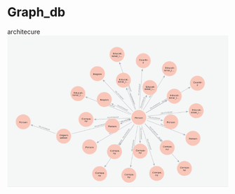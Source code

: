 ﻿# Graph_db
architecure
![alt text](https://github.com/Mustafa-Tariq-tech/Graph_db/blob/main/Architecture%20and%20results/Screenshot%20from%202024-09-03%2013-52-19.png)

